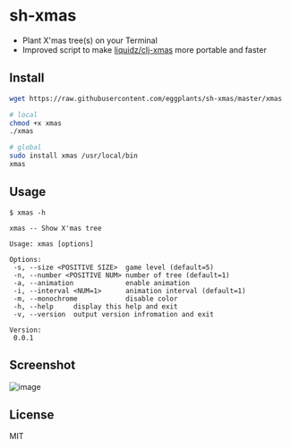 # sh-xmas

- Plant X'mas tree(s) on your Terminal
- Improved script to make [liquidz/clj-xmas](https://github.com/liquidz/clj-xmas) more portable and faster

## Install

```bash
wget https://raw.githubusercontent.com/eggplants/sh-xmas/master/xmas

# local
chmod +x xmas
./xmas

# global
sudo install xmas /usr/local/bin
xmas
```

## Usage

```shellsession
$ xmas -h

xmas -- Show X'mas tree

Usage: xmas [options]

Options:
 -s, --size <POSITIVE SIZE>  game level (default=5)
 -n, --number <POSITIVE NUM> number of tree (default=1)
 -a, --animation             enable animation
 -i, --interval <NUM=1>      animation interval (default=1)
 -m, --monochrome            disable color
 -h, --help     display this help and exit
 -v, --version  output version infromation and exit

Version:
 0.0.1
```

## Screenshot

![image](https://user-images.githubusercontent.com/42153744/146625307-abe3b93b-be61-475b-ac21-76ee38e4bb11.png)

## License

MIT
